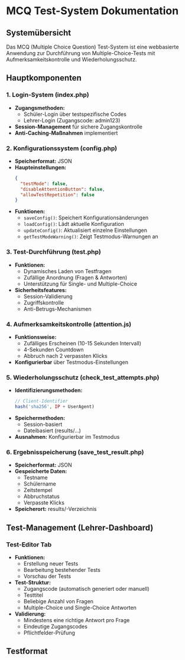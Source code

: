 # MCQ Test-System Dokumentation

## Systemübersicht
Das MCQ (Multiple Choice Question) Test-System ist eine webbasierte Anwendung zur Durchführung von Multiple-Choice-Tests mit Aufmerksamkeitskontrolle und Wiederholungsschutz.

## Hauptkomponenten

### 1. Login-System (index.php)
- **Zugangsmethoden:**
  - Schüler-Login über testspezifische Codes
  - Lehrer-Login (Zugangscode: admin123)
- **Session-Management** für sichere Zugangskontrolle
- **Anti-Caching-Maßnahmen** implementiert

### 2. Konfigurationssystem (config.php)
- **Speicherformat:** JSON
- **Haupteinstellungen:**
  ```json
  {
    "testMode": false,
    "disableAttentionButton": false,
    "allowTestRepetition": false
  }
  ```
- **Funktionen:**
  - `saveConfig()`: Speichert Konfigurationsänderungen
  - `loadConfig()`: Lädt aktuelle Konfiguration
  - `updateConfig()`: Aktualisiert einzelne Einstellungen
  - `getTestModeWarning()`: Zeigt Testmodus-Warnungen an

### 3. Test-Durchführung (test.php)
- **Funktionen:**
  - Dynamisches Laden von Testfragen
  - Zufällige Anordnung (Fragen & Antworten)
  - Unterstützung für Single- und Multiple-Choice
- **Sicherheitsfeatures:**
  - Session-Validierung
  - Zugriffskontrolle
  - Anti-Betrugs-Mechanismen

### 4. Aufmerksamkeitskontrolle (attention.js)
- **Funktionsweise:**
  - Zufälliges Erscheinen (10-15 Sekunden Intervall)
  - 4-Sekunden Countdown
  - Abbruch nach 2 verpassten Klicks
- **Konfigurierbar** über Testmodus-Einstellungen

### 5. Wiederholungsschutz (check_test_attempts.php)
- **Identifizierungsmethoden:**
  ```php
  // Client-Identifier
  hash('sha256', IP + UserAgent)
  ```
- **Speichermethoden:**
  - Session-basiert
  - Dateibasiert (results/...)
- **Ausnahmen:** Konfigurierbar im Testmodus

### 6. Ergebnisspeicherung (save_test_result.php)
- **Speicherformat:** JSON
- **Gespeicherte Daten:**
  - Testname
  - Schülername
  - Zeitstempel
  - Abbruchstatus
  - Verpasste Klicks
- **Speicherort:** results/-Verzeichnis

## Test-Management (Lehrer-Dashboard)

### Test-Editor Tab
- **Funktionen:**
  - Erstellung neuer Tests
  - Bearbeitung bestehender Tests
  - Vorschau der Tests
- **Test-Struktur:**
  - Zugangscode (automatisch generiert oder manuell)
  - Testtitel
  - Beliebige Anzahl von Fragen
  - Multiple-Choice und Single-Choice Antworten
- **Validierung:**
  - Mindestens eine richtige Antwort pro Frage
  - Eindeutige Zugangscodes
  - Pflichtfelder-Prüfung

## Testformat 